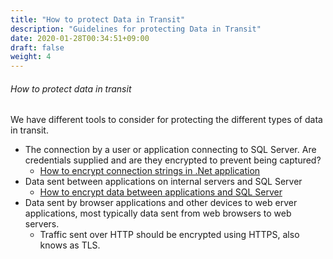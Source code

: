 ```yaml
---
title: "How to protect Data in Transit"
description: "Guidelines for protecting Data in Transit"
date: 2020-01-28T00:34:51+09:00
draft: false
weight: 4
---
```


###### How to protect data in transit

We have different tools to consider for protecting the different types of data in transit.

* The connection by a user or application connecting to SQL Server.  Are credentials supplied and are they encrypted to prevent being captured?
  * [How to encrypt connection strings in .Net application](https://www.c-sharpcorner.com/article/encrypt-and-decrypt-connectionstring-in-web-config-file/)
* Data sent between applications on internal servers and SQL Server
  * [How to encrypt data between applications and SQL Server](https://www.gethynellis.com/2021/01/how-do-i-encrypt-my-sql-server-connections.html)
* Data sent by browser applications and other devices to web erver applications, most typically data sent from web browsers to web servers.
  * Traffic sent over HTTP should be encrypted using HTTPS, also knows as TLS.

